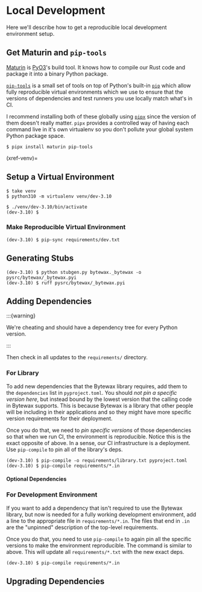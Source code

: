 # Local Development

Here we'll describe how to get a reproducible local development
environment setup.

## Get Maturin and `pip-tools`

[Maturin](https://www.maturin.rs/) is [PyO3](https://pyo3.rs/)'s build
tool. It knows how to compile our Rust code and package it into a
binary Python package.

[`pip-tools`](https://pip-tools.readthedocs.io/en/stable/) is a small
set of tools on top of Python's built-in
[`pip`](https://pip.pypa.io/en/stable/) which allow fully reproducible
virtual environments which we use to ensure that the versions of
dependencies and test runners you use locally match what's in CI.

I recommend installing both of these globally using
[`pipx`](https://pipx.pypa.io/stable/) since the version of them
doesn't really matter. `pipx` provides a controlled way of having each
command live in it's own virtualenv so you don't pollute your global
system Python package space.

```console
$ pipx install maturin pip-tools
```

(xref-venv)=
## Setup a Virtual Environment

```console
$ take venv
$ python310 -m virtualenv venv/dev-3.10
```

```console
$ ./venv/dev-3.10/bin/activate
(dev-3.10) $
```

### Make Reproducible Virtual Environment

```console
(dev-3.10) $ pip-sync requirements/dev.txt
```

## Generating Stubs

```console
(dev-3.10) $ python stubgen.py bytewax._bytewax -o pysrc/bytewax/_bytewax.pyi
(dev-3.10) $ ruff pysrc/bytewax/_bytewax.pyi
```

## Adding Dependencies

:::{warning}

We're cheating and should have a dependency tree for every Python
version.

:::

Then check in all updates to the `requirements/` directory.

### For Library

To add new dependencies that the Bytewax library requires, add them to
the `dependencies` list in `pyproject.toml`. You should _not pin a
specific version here_, but instead bound by the lowest version that
the calling code in Bytewax supports. This is because Bytewax is a
library that other people will be including in their applications and
so they might have more specific version requirements for their
deployment.

Once you do that, we need to _pin specific versions_ of those
dependencies so that when we run CI, the environment is reproducible.
Notice this is the exact opposite of above. In a sense, our CI
infrastructure is a deployment. Use `pip-compile` to pin all of the
library's deps.

```console
(dev-3.10) $ pip-compile -o requirements/library.txt pyproject.toml
(dev-3.10) $ pip-compile requirements/*.in
```

#### Optional Dependencies



### For Development Environment

If you want to add a dependency that isn't required to use the Bytewax
library, but now is needed for a fully working development
environment, add a line to the appropriate file in
`requirements/*.in`. The files that end in `.in` are the "unpinned"
description of the top-level requirements.

Once you do that, you need to use `pip-compile` to again pin all the
specific versions to make the environment reproducible. The command is
similar to above. This will update all `requirements/*.txt` with the
new exact deps.

```console
(dev-3.10) $ pip-compile requirements/*.in
```

## Upgrading Dependencies
